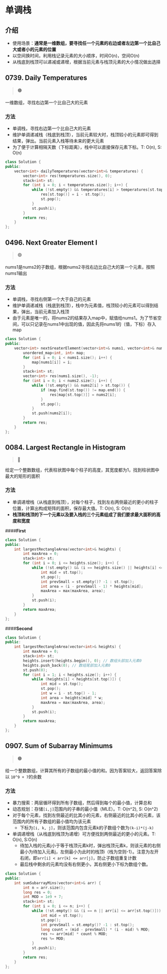 # 单调栈

## 介绍

- 使用场景：**通常是一维数组，要寻找任一个元素的右边或者左边第一个比自己大或者小的元素的位置**
- 以空间换时间，利用栈记录元素的大小顺序，时间O(n)，空间O(n)
- 从栈底到栈顶可以递减或递增，根据当前元素与栈顶元素的大小情况做出选择

## 0739. Daily Temperatures

> :orange_circle:

一维数组，寻找右边第一个比自己大的元素

### 方法
- 单调栈，寻找右边第一个比自己大的元素
- 维护单调递减栈（栈底到栈顶），当前元素较大时，栈顶较小的元素即可得到结果，弹出。当前元素入栈等待未来的更大元素
- 为了便于计算相隔天数（下标距离），栈中可以直接保存元素下标。T: O(n), S: O(n)

```cpp
class Solution {
public:
    vector<int> dailyTemperatures(vector<int>& temperatures) {
        vector<int> res(temperatures.size(), 0);
        stack<int> st;
        for (int i = 0; i < temperatures.size(); i++) {
            while (!st.empty() && temperatures[i] > temperatures[st.top()]) {
                res[st.top()] = i - st.top();
                st.pop();
            }
            st.push(i);
        }
        return res;
    }
};
```

## 0496. Next Greater Element I

> :green_circle:

nums1是nums2的子数组，根据nums2寻找右边比自己大的第一个元素，按照nums1输出

### 方法
- 单调栈，寻找右侧第一个大于自己的元素
- 维护单调递减栈（栈底到栈顶），栈中为元素值，栈顶较小的元素可以得到结果，弹出，当前元素加入栈顶
- 由于元素是唯一的，将nums2的结果存入map中，赋值给nums1。为了节省空间，可以只记录在nums1中出现的值，因此先将nums1的（值，下标）存入map

```cpp
class Solution {
public:
    vector<int> nextGreaterElement(vector<int>& nums1, vector<int>& nums2) {
        unordered_map<int, int> map;
        for (int i = 0; i < nums1.size(); i++) {
            map[nums1[i]] = i;
        }
        stack<int> st;
        vector<int> res(nums1.size(), -1);
        for (int i = 0; i < nums2.size(); i++) {
            while (!st.empty() && nums2[i] > st.top()) {
                if (map.find(st.top()) != map.end()) {
                    res[map[st.top()]] = nums2[i];
                }
                st.pop();
            }
            st.push(nums2[i]);
        }
        return res;
    }
};
```

## 0084. Largest Rectangle in Histogram

> :red_circle:

给定一个整数数组，代表柱状图中每个柱子的高度，其宽度都为1，找到柱状图中最大的矩形的面积

### 方法

- 单调递增栈（从栈底到栈顶），对每个柱子，找到左右两侧最近的更小的柱子位置，计算出构成矩阵的面积，保存最大值。T: O(n), S: O(n)
- **栈顶和栈顶的下一个元素以及要入栈的三个元素组成了我们要求最大面积的高度和宽度**

<!-- tabs:start -->

####**First**

```cpp
class Solution {
public:
    int largestRectangleArea(vector<int>& heights) {
        int maxArea = 0;
        stack<int> st;
        for (int i = 0; i <= heights.size(); i++) {
            while (!st.empty() && (i == heights.size() || heights[i] <= heights[st.top()])) {
                int mid = st.top();
                st.pop();
                int prevSmall = st.empty()? -1 : st.top();
                int area = (i - prevSmall - 1) * heights[mid];
                maxArea = max(maxArea, area);
            }
            st.push(i);
        }
        return maxArea;
    }
};
```

####**Second**

```cpp
class Solution {
public:
    int largestRectangleArea(vector<int>& heights) {
        int maxArea = 0;
        stack<int> st; 
        heights.insert(heights.begin(), 0); // 数组头部加入元素0
        heights.push_back(0); // 数组尾部加入元素0
        st.push(0);
        for (int i = 1; i < heights.size(); i++) {
            while (heights[i] < heights[st.top()]) {
                int mid = st.top();
                st.pop();
                int w = i - st.top() - 1;
                int area = heights[mid] * w;
                maxArea = max(maxArea, area);                    
            }
            st.push(i);
        }
        return maxArea;
    }
};
```

<!-- tabs:end -->

## 0907. Sum of Subarray Minimums

> :orange_circle:

给一个整数数组，计算其所有的子数组的最小值的和。因为答案较大，返回答案除以 `10^9 + 7`的余数

### 方法

- 暴力搜索：两层循环得到所有子数组，然后得到每个的最小值，计算总和
- 动态规划：存储`[i,j]`范围内的子串的最小值（MLE）。T: O(n^2), S: O(n^2)
- 对于每个元素，找到左侧最近的比其小的元素，右侧最近的比其小的元素，该范围内的所有子数组的最小值均为该元素
  - 下标为`[i, k, j]`，则该范围内包含元素k的子数组个数为`(k-i)*(j-k)`
- 单调递增栈（从栈底到栈顶为递增）可方便找到两侧最近的更小的元素。T: O(n), S:O(n)
  - 待加入栈的元素j小于等于栈顶元素k时，弹出栈顶元素k，则该元素的右侧最小为待加入元素j，左侧最小为此时的栈顶i（栈为空则-1）。注意为左开右闭，即`arr[i] < arr[k] <= arr[j]`，防止子数组重复计数
  - 最后栈中剩余的元素均没有右侧更小，其右侧更小下标为数组个数。

```cpp
class Solution {
public:
    int sumSubarrayMins(vector<int>& arr) {
        int n = arr.size();
        long res = 0;
        int MOD = 1e9 + 7;
        stack<int> st;
        for (int i = 0; i <= n; i++) {
            while (!st.empty() && (i == n || arr[i] <= arr[st.top()])) {
                int mid = st.top();
                st.pop();
                int prevSmall = st.empty()? -1 : st.top();
                long count = (mid - prevSmall) * (i - mid) % MOD;
                res += arr[mid] * count % MOD;
                res %= MOD;
            }
            st.push(i);
        }
        return res;
    }
};
```
